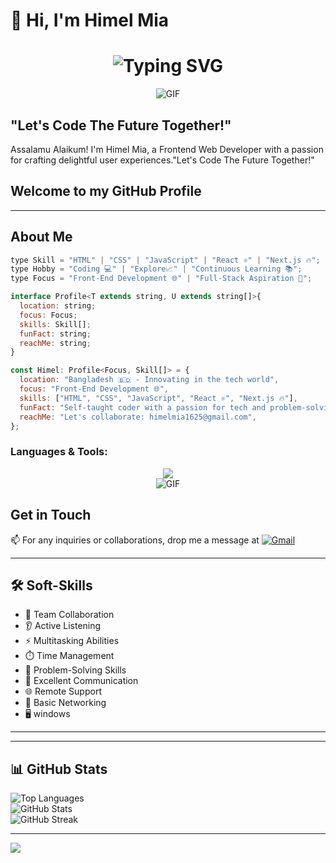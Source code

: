 # 👋 Hi, I'm **Himel Mia**  

<h1 align="center">
  <img src="https://readme-typing-svg.demolab.com?font=Fira+Code&weight=600&size=28&duration=4000&pause=1000&color=6CE4F7&center=true&vCenter=true&multiline=true&repeat=false&width=700&height=100&lines=Front-End+Developer+%F0%9F%9A%80;Let's Code The Future Together!+%7C++%F0%9F%92%BB" alt="Typing SVG" />
</h1>
<div align="center">
  <img src="https://user-images.githubusercontent.com/73097560/115834477-dbab4500-a447-11eb-908a-139a6edaec5c.gif" alt="GIF" />
</div>

## "Let's Code The Future Together!"
Assalamu Alaikum! I'm Himel Mia, a Frontend Web Developer with a passion for crafting delightful user experiences."Let's Code The Future Together!"

## Welcome to my GitHub Profile

---

## About Me
```javascript
type Skill = "HTML" | "CSS" | "JavaScript" | "React ⚛️" | "Next.js 🔥";
type Hobby = "Coding 💻" | "Explore📈" | "Continuous Learning 📚";
type Focus = "Front-End Development 🌐" | "Full-Stack Aspiration 🚀";

interface Profile<T extends string, U extends string[]>{
  location: string;
  focus: Focus;
  skills: Skill[];
  funFact: string;
  reachMe: string;
}

const Himel: Profile<Focus, Skill[]> = {
  location: "Bangladesh 🇧🇩 - Innovating in the tech world",
  focus: "Front-End Development 🌐",
  skills: ["HTML", "CSS", "JavaScript", "React ⚛️", "Next.js 🔥"],
  funFact: "Self-taught coder with a passion for tech and problem-solving 🤓",
  reachMe: "Let's collaborate: himelmia1625@gmail.com",
};

```
<h3 align="left">Languages & Tools:</h3>

<div align="center"> <img src="https://skillicons.dev/icons?i=js,ts,react,nextjs,nodejs,express,mongodb,firebase,git,github,tailwind,redux&perline=6" /> </div>

<div align="center">
  <img src="https://user-images.githubusercontent.com/73097560/115834477-dbab4500-a447-11eb-908a-139a6edaec5c.gif" alt="GIF" />
</div>

## Get in Touch

📫 For any inquiries or collaborations, drop me a message at [![Gmail](https://img.shields.io/badge/Gmail%20-%20Himel%20Mia-blue?style=flat-square&logo=gmail)](mailto:himelmia1625@gmail.com)

---

## 🛠️ Soft-Skills

- 🤝 Team Collaboration
- 👂 Active Listening
- ⚡ Multitasking Abilities
- ⏱️ Time Management
- 🧩 Problem-Solving Skills
- 💬 Excellent Communication
- 🌐 Remote Support
- 🔌 Basic Networking
- 🖥️ windows

---

---

## 📊 **GitHub Stats**  
![Top Languages](https://github-readme-stats.vercel.app/api/top-langs/?username=himel1625&layout=compact&theme=radical)  
![GitHub Stats](https://github-readme-stats.vercel.app/api?username=himel1625&show_icons=true&theme=radical)  
![GitHub Streak](https://streak-stats.demolab.com/?user=himel1625&theme=radical)  

---

<img src="https://raw.githubusercontent.com/Trilokia/Trilokia/379277808c61ef204768a61bbc5d25bc7798ccf1/bottom_header.svg" />
